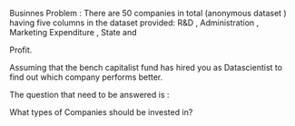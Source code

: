 
Businnes Problem : There are 50 companies in total (anonymous dataset ) having five columns in the dataset provided: R&D , Administration , Marketing Expenditure , State and 


Profit. 


Assuming that the bench capitalist fund has hired you as Datascientist to find out which company performs better. 


The question that need to be answered is :


What types of Companies should be invested in? 


